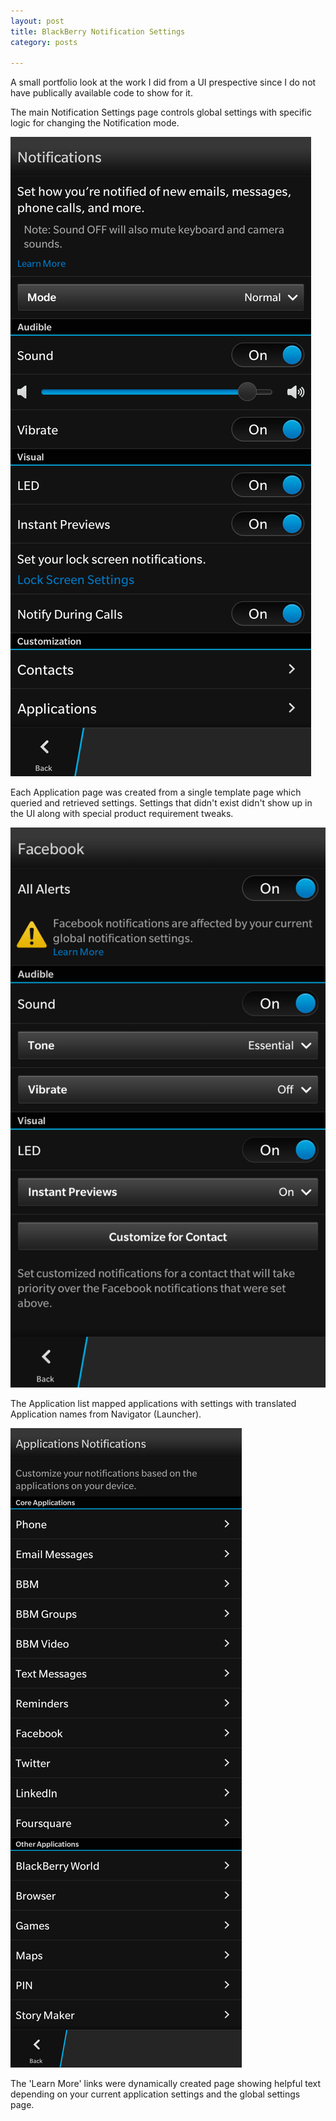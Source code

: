 ```yaml
---
layout: post
title: BlackBerry Notification Settings
category: posts

---
```



A small portfolio look at the work I did from a UI prespective since I do not have publically available code to show for it.

The main Notification Settings page controls global settings with specific logic for changing the Notification mode.

![Main page][main]<br>

Each Application page was created from a single template page which queried and retrieved settings. Settings that didn't exist didn't show up in the UI along with special product requirement tweaks.

![Application page][app]<br>

The Application list mapped applications with settings with translated Application names from Navigator (Launcher).

![Application list page][list]<br>

The 'Learn More' links were dynamically created page showing helpful text depending on your current application settings and the global settings page.

[main]: /images/bb_settings/main.png
[app]: /images/bb_settings/app.png
[list]: /images/bb_settings/list.png
